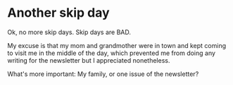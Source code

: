 # Another skip day

Ok, no more skip days. Skip days are BAD.

My excuse is that my mom and grandmother were in town and kept coming to visit me in the middle of the day, which prevented me from doing any writing for the newsletter but I appreciated nonetheless.

What's more important: My family, or one issue of the newsletter?

